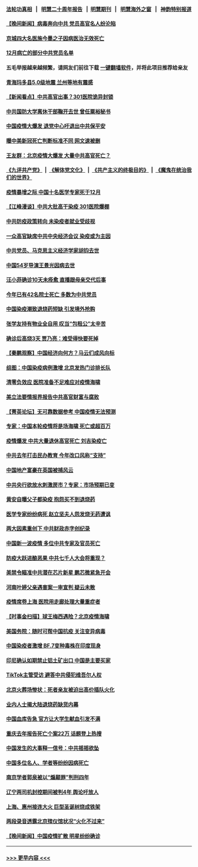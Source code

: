 #### [法轮功真相](https://github.com/gfw-breaker/truth/blob/master/README.md?t=0) &nbsp;&nbsp;|&nbsp;&nbsp; [明慧二十周年报告](https://github.com/gfw-breaker/mh-reports/blob/master/README.md?t=0) &nbsp;&nbsp;|&nbsp;&nbsp;[明慧期刊](https://github.com/gfw-breaker/mh-qikan) &nbsp;&nbsp;|&nbsp;&nbsp; [明慧海外之窗](https://github.com/gfw-breaker/mh-news/blob/master/README.md?t=0) &nbsp;&nbsp;|&nbsp;&nbsp; [神韵特别报道](https://github.com/gfw-breaker/mh-news/blob/master/shenyun.md?t=0)
#### [【晚间新闻】病毒奔向中共 党员高官名人纷沦陷](../pages/nsc413/n13889627.md?t=12221843) 
#### [京城四大名医施今墨之子因病医治无效死亡](../pages/nsc413/n13889598.md?t=12221843) 
#### [12月病亡的部分中共党员名单](../pages/nsc413/n13889538.md?t=12221843) 
#### 五毛举报越来越频繁，请网友们前往下载 [一键翻墙软件](https://github.com/gfw-breaker/ssr-accounts)，并将此项目推荐给亲友
#### [青海玛多县5.0级地震 兰州等地有震感](../pages/nsc413/n13889585.md?t=12221843) 
#### [【新闻看点】中共高官出事？301医院诡异封锁](../pages/nsc413/n13889322.md?t=12221843) 
#### [中共国防大学离休干部鞠开去世 曾任粟裕秘书](../pages/nsc413/n13889476.md?t=12221843) 
#### [中国疫情大爆发 退党中心吁退出中共保平安](../pages/nsc413/n13889513.md?t=12221843) 
#### [曝中美新冠死亡判断标准不同 网文速被删](../pages/nsc413/n13889389.md?t=12221843) 
#### [王友群：北京疫情大爆发 大量中共高官死亡？](../pages/nsc413/n13889267.md?t=12221843) 
#### [《九评共产党》](https://github.com/begood0513/9ping.md/blob/master/README.md) &nbsp;|&nbsp; [《解体党文化》](../../../../jtdwh.md/blob/master/README.md)  &nbsp;|&nbsp; [《共产主义的终极目的》](../../../../gczydzjmd.md/blob/master/README.md) &nbsp;|&nbsp; [《魔鬼在统治我们的世界》](../../../../mgztzwmdsj.md/blob/master/README.md) 
#### [疫情暴增之际 中国十名医学专家死于12月](../pages/nsc413/n13889416.md?t=12221843) 
#### [【江峰漫谈】中共大批高干染疫 301医院爆棚](../pages/nsc413/n13889429.md?t=12221843) 
#### [中共防疫政策转向 未染疫者就业受歧视](../pages/nsc413/n13889392.md?t=12221843) 
#### [一众高官缺席中共中央经济会议 染疫或为主因](../pages/nsc413/n13889370.md?t=12221843) 
#### [中共党员、马克思主义经济学家胡钧去世](../pages/nsc413/n13889345.md?t=12221843) 
#### [中国54岁导演王景光因病去世](../pages/nsc413/n13889357.md?t=12221843) 
#### [汪小菲确诊10天未痊愈 直播跟母亲交代后事](../pages/nsc413/n13889299.md?t=12221843) 
#### [今年已有42名院士死亡 多数为中共党员](../pages/nsc413/n13889339.md?t=12221843) 
#### [中国染疫潮致退烧药短缺 引发境外抢购](../pages/nsc413/n13889200.md?t=12221843) 
#### [张学友持有物业全自用 叹当“包租公”太辛苦](../pages/nsc413/n13889232.md?t=12221843) 
#### [确诊后高烧3天 贾乃亮：难受得快要死掉](../pages/nsc413/n13889275.md?t=12221843) 
#### [【秦鹏观察】中国经济向何方？马云们成风向标](../pages/nsc413/n13889263.md?t=12221843) 
#### [组图：中国染疫病例激增 北京发热门诊排长队](../pages/nsc413/n13888966.md?t=12221843) 
#### [清零负效应 医院准备不足难应对疫情海啸](../pages/nsc413/n13889288.md?t=12221843) 
#### [美立法要情报界报告中共高官财富与腐败](../pages/nsc413/n13889226.md?t=12221843) 
#### [【菁英论坛】无可靠数据参考 中国疫情无法预测](../pages/nsc413/n13889255.md?t=12221843) 
#### [专家：中国本轮疫情将是场海啸 死亡或超百万](../pages/nsc413/n13889127.md?t=12221843) 
#### [疫情爆发 中共大量退休高官死亡 刘吉染疫亡](../pages/nsc413/n13889203.md?t=12221843) 
#### [中共去年打击民办教育 今年改口风称“支持”](../pages/nsc413/n13889138.md?t=12221843) 
#### [中国地产富豪在英国被捕风云](../pages/nsc413/n13889163.md?t=12221843) 
#### [中共央行欲放水刺激房市？专家：市场预期已变](../pages/nsc413/n13889175.md?t=12221843) 
#### [黄安自曝父子都染疫 抱怨买不到退烧药](../pages/nsc413/n13889217.md?t=12221843) 
#### [医学专家纷纷病死 赵立坚夫人怨发烧无药遭讽](../pages/nsc413/n13889150.md?t=12221843) 
#### [两大因素重创下 中共财政赤字创纪录](../pages/nsc413/n13889241.md?t=12221843) 
#### [中国新一波疫情 多位中共专家及官员死亡](../pages/nsc413/n13888436.md?t=12221843) 
#### [防疫大跃进酿恶果 中共七千人大会将重现？](../pages/nsc413/n13888866.md?t=12221843) 
#### [美禁令瞄准中共潜在芯片新星 鹏芯微紧急开会](../pages/nsc413/n13889181.md?t=12221843) 
#### [河南叶婷父亲遇害案一审宣判 疑云未散](../pages/nsc413/n13888962.md?t=12221843) 
#### [疫情席卷上海 医院用走廊处理大量重症者](../pages/nsc413/n13889152.md?t=12221843) 
#### [【时事金扫描】球王梅西遇险？北京疫情海啸](../pages/nsc413/n13889118.md?t=12221843) 
#### [美国务院：随时可帮中国抗疫 关注变异病毒](../pages/nsc413/n13889183.md?t=12221843) 
#### [中国染疫者激增 BF.7变种毒株在印度现身](../pages/nsc413/n13889147.md?t=12221843) 
#### [印尼确认如期禁止铝土矿出口 中国是主要买家](../pages/nsc413/n13889072.md?t=12221843) 
#### [TikTok主管受访 避答中共侵犯维吾尔人权](../pages/nsc413/n13889049.md?t=12221843) 
#### [北京火葬场惨状：死者亲友被迫出高价插队火化](../pages/nsc413/n13889069.md?t=12221843) 
#### [业内人士揭大陆退烧药缺货内幕](../pages/nsc413/n13889098.md?t=12221843) 
#### [中国血库告急 官方让大学生献血引发不满](../pages/nsc413/n13888985.md?t=12221843) 
#### [重庆去年报告死亡个案22万 话题登上热搜](../pages/nsc413/n13888987.md?t=12221843) 
#### [中国发生的大事释一信号：中共摇摇欲坠](../pages/nsc413/n13888494.md?t=12221843) 
#### [中国多位名人、学者等纷纷因病死亡](../pages/nsc413/n13888950.md?t=12221843) 
#### [南京学者郭泉被以“煽颠罪”判刑四年](../pages/nsc413/n13888967.md?t=12221843) 
#### [辽宁两司机封控期间被判4年 舆论吁放人](../pages/nsc413/n13888961.md?t=12221843) 
#### [上海、惠州接连大火 巨型圣诞树烧成铁架](../pages/nsc413/n13888870.md?t=12221843) 
#### [两段录音透露北京殡仪馆状况“火化不过来”](../pages/nsc413/n13888818.md?t=12221843) 
#### [【晚间新闻】中国疫情扩散 明星纷纷确诊](../pages/nsc413/n13888906.md?t=12221843) 

----
#### [ >>> 更早内容 <<< ](../indexes/nsc413-earlier.md)
